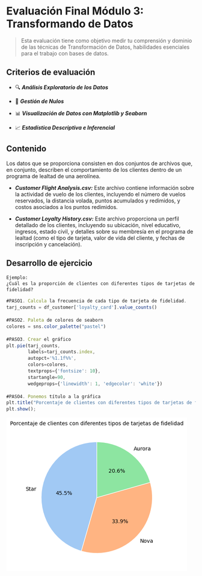 # Evaluación Final Módulo 3: Transformando de Datos

> Esta evaluación tiene como objetivo medir tu comprensión y dominio de las técnicas de Transformación de Datos, habilidades esenciales para el trabajo con bases de datos.
>
##  Criterios de evaluación

* 🔍 ***Análisis Exploratorio de los Datos***

* 🧹 ***Gestión de Nulos***

* 📊 ***Visualización de Datos con Matplotlib y Seaborn***

* 📈 ***Estadística Descriptiva e Inferencial***

## Contenido

Los datos que se proporciona consisten en dos conjuntos de archivos que, en conjunto, describen el comportamiento de los clientes dentro de un programa de lealtad de una aerolínea.

  -  ***Customer Flight Analysis.csv:*** Este archivo contiene información sobre la actividad de vuelo de los clientes, incluyendo el número de vuelos reservados, la distancia volada, puntos acumulados y redimidos, y costos asociados a los puntos redimidos.

  -  ***Customer Loyalty History.csv:*** Este archivo proporciona un perfil detallado de los clientes, incluyendo su ubicación, nivel educativo, ingresos, estado civil, y detalles sobre su membresía en el programa de lealtad (como el tipo de tarjeta, valor de vida del cliente, y fechas de inscripción y cancelación).


## Desarrollo de ejercicio
    Ejemplo:
    ¿Cuál es la proporción de clientes con diferentes tipos de tarjetas de fidelidad?

```js
#PASO1. Calcula la frecuencia de cada tipo de tarjeta de fidelidad.
tarj_counts = df_customer['loyalty_card'].value_counts()

#PASO2. Paleta de colores de seaborn
colores = sns.color_palette("pastel")

#PASO3. Crear el gráfico
plt.pie(tarj_counts,
        labels=tarj_counts.index,
        autopct='%1.1f%%',
        colors=colores,
        textprops={'fontsize': 10},
        startangle=90,
        wedgeprops={'linewidth': 1, 'edgecolor': 'white'})

#PASO4. Ponemos título a la gráfica
plt.title("Porcentaje de clientes con diferentes tipos de tarjetas de fidelidad", fontsize=10) #Ajustar el tamaño del título
plt.show(); 
```
![Diagrama](https://github.com/Adalab/bda-modulo-3-evaluacion-final-JazminKS/blob/main/FILES/Diagrama.png)